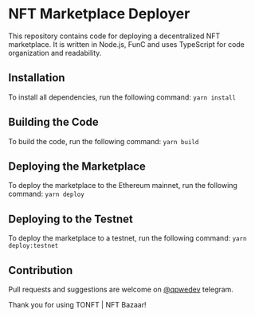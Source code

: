 # NFT Marketplace Deployer
This repository contains code for deploying a decentralized NFT marketplace. It is written in Node.js, FunC and uses TypeScript for code organization and readability.

## Installation
To install all dependencies, run the following command:
`yarn install`

## Building the Code
To build the code, run the following command:
`yarn build`

## Deploying the Marketplace
To deploy the marketplace to the Ethereum mainnet, run the following command: `yarn deploy`

## Deploying to the Testnet
To deploy the marketplace to a testnet, run the following command: `yarn deploy:testnet`

## Contribution
Pull requests and suggestions are welcome on [@qpwedev](https://t.me/qpwedev) telegram.

Thank you for using TONFT | NFT Bazaar!